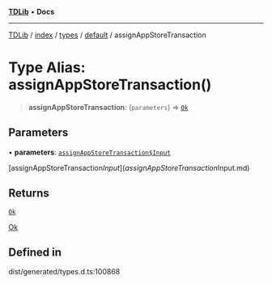 [**TDLib**](../../../../../../README.md) • **Docs**

***

[TDLib](../../../../../../modules.md) / [index](../../../../../README.md) / [types](../../../README.md) / [default](../README.md) / assignAppStoreTransaction

# Type Alias: assignAppStoreTransaction()

> **assignAppStoreTransaction**: (`parameters`) => [`Ok`](Ok.md)

## Parameters

• **parameters**: [`assignAppStoreTransaction$Input`](assignAppStoreTransaction$Input.md)

[assignAppStoreTransaction$Input](assignAppStoreTransaction$Input.md)

## Returns

[`Ok`](Ok.md)

[Ok](Ok.md)

## Defined in

dist/generated/types.d.ts:100868
